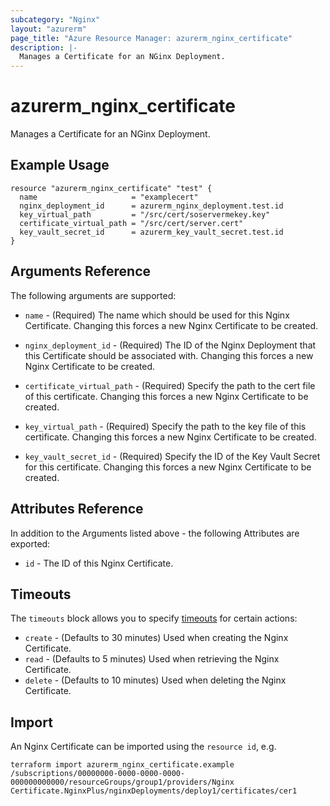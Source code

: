 ```yaml
---
subcategory: "Nginx"
layout: "azurerm"
page_title: "Azure Resource Manager: azurerm_nginx_certificate"
description: |-
  Manages a Certificate for an NGinx Deployment.
---
```


# azurerm_nginx_certificate

Manages a Certificate for an NGinx Deployment.

## Example Usage

```hcl
resource "azurerm_nginx_certificate" "test" {
  name                     = "examplecert"
  nginx_deployment_id      = azurerm_nginx_deployment.test.id
  key_virtual_path         = "/src/cert/soservermekey.key"
  certificate_virtual_path = "/src/cert/server.cert"
  key_vault_secret_id      = azurerm_key_vault_secret.test.id
}
```

## Arguments Reference

The following arguments are supported:

* `name` - (Required) The name which should be used for this Nginx Certificate. Changing this forces a new Nginx Certificate to be created.

* `nginx_deployment_id` - (Required) The ID of the Nginx Deployment that this Certificate should be associated with. Changing this forces a new Nginx Certificate to be created.

* `certificate_virtual_path` - (Required) Specify the path to the cert file of this certificate. Changing this forces a new Nginx Certificate to be created.

* `key_virtual_path` - (Required) Specify the path to the key file of this certificate. Changing this forces a new Nginx Certificate to be created.

* `key_vault_secret_id` - (Required) Specify the ID of the Key Vault Secret for this certificate. Changing this forces a new Nginx Certificate to be created.

## Attributes Reference

In addition to the Arguments listed above - the following Attributes are exported: 

* `id` - The ID of this Nginx Certificate.

## Timeouts

The `timeouts` block allows you to specify [timeouts](https://www.terraform.io/language/resources/syntax#operation-timeouts) for certain actions:

* `create` - (Defaults to 30 minutes) Used when creating the Nginx Certificate.
* `read` - (Defaults to 5 minutes) Used when retrieving the Nginx Certificate.
* `delete` - (Defaults to 10 minutes) Used when deleting the Nginx Certificate.

## Import

An Nginx Certificate can be imported using the `resource id`, e.g.

```shell
terraform import azurerm_nginx_certificate.example /subscriptions/00000000-0000-0000-0000-000000000000/resourceGroups/group1/providers/Nginx Certificate.NginxPlus/nginxDeployments/deploy1/certificates/cer1
```